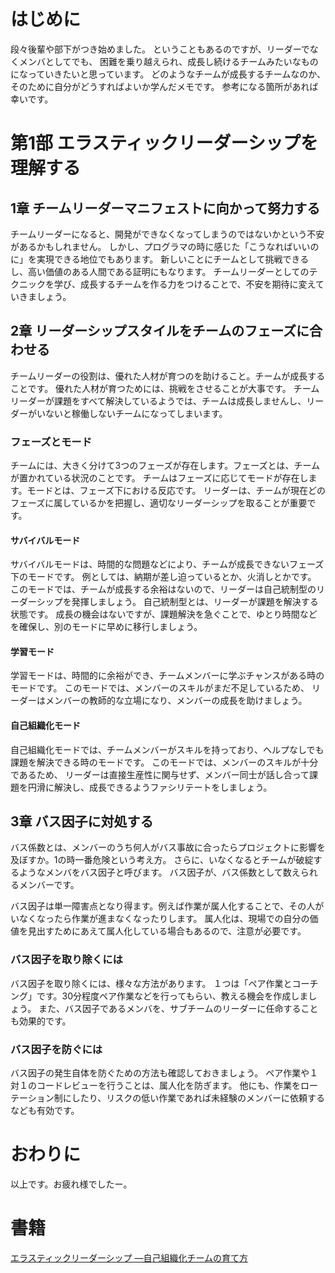 # はじめに
段々後輩や部下がつき始めました。
ということもあるのですが、リーダーでなくメンバとしてでも、
困難を乗り越えられ、成長し続けるチームみたいなものになっていきたいと思っています。
どのようなチームが成長するチームなのか、そのために自分がどうすればよいか学んだメモです。
参考になる箇所があれば幸いです。

# 第1部 エラスティックリーダーシップを理解する
## 1章 チームリーダーマニフェストに向かって努力する
チームリーダーになると、開発ができなくなってしまうのではないかという不安があるかもしれません。
しかし、プログラマの時に感じた「こうなればいいのに」を実現できる地位でもあります。
新しいことにチームとして挑戦できるし、高い価値のある人間である証明にもなります。
チームリーダーとしてのテクニックを学び、成長するチームを作る力をつけることで、不安を期待に変えていきましょう。

## 2章 リーダーシップスタイルをチームのフェーズに合わせる
チームリーダーの役割は、優れた人材が育つのを助けること。チームが成長することです。
優れた人材が育つためには、挑戦をさせることが大事です。
チームリーダーが課題をすべて解決しているようでは、チームは成長しませんし、リーダーがいないと稼働しないチームになってしまいます。

### フェーズとモード
チームには、大きく分けて3つのフェーズが存在します。フェーズとは、チームが置かれている状況のことです。
チームはフェーズに応じてモードが存在します。モードとは、フェーズ下における反応です。
リーダーは、チームが現在どのフェーズに属しているかを把握し、適切なリーダーシップを取ることが重要です。

#### サバイバルモード
サバイバルモードは、時間的な問題などにより、チームが成長できないフェーズ下のモードです。
例としては、納期が差し迫っているとか、火消しとかです。
このモードでは、チームが成長する余裕はないので、リーダーは自己統制型のリーダーシップを発揮しましょう。
自己統制型とは、リーダーが課題を解決する状態です。
成長の機会はないですが、課題解決を急ぐことで、ゆとり時間などを確保し、別のモードに早めに移行しましょう。

#### 学習モード
学習モードは、時間的に余裕ができ、チームメンバーに学ぶチャンスがある時のモードです。
このモードでは、メンバーのスキルがまだ不足しているため、
リーダーはメンバーの教師的な立場になり、メンバーの成長を助けましょう。

#### 自己組織化モード
自己組織化モードでは、チームメンバーがスキルを持っており、ヘルプなしでも課題を解決できる時のモードです。
このモードでは、メンバーのスキルが十分であるため、
リーダーは直接生産性に関与せず、メンバー同士が話し合って課題を円滑に解決し、成長できるようファシリテートをしましょう。

## 3章 バス因子に対処する
バス係数とは、メンバーのうち何人がバス事故に合ったらプロジェクトに影響を及ぼすか。1の時一番危険という考え方。
さらに、いなくなるとチームが破綻するようなメンバをバス因子と呼びます。
バス因子が、バス係数として数えられるメンバーです。

バス因子は単一障害点となり得ます。例えば作業が属人化することで、その人がいなくなったら作業が進まなくなったりします。
属人化は、現場での自分の価値を見出すためにあえて属人化している場合もあるので、注意が必要です。

### バス因子を取り除くには
バス因子を取り除くには、様々な方法があります。
１つは「ペア作業とコーチング」です。30分程度ペア作業などを行ってもらい、教える機会を作成しましょう。
また、バス因子であるメンバを、サブチームのリーダーに任命することも効果的です。

### バス因子を防ぐには
バス因子の発生自体を防ぐための方法も確認しておきましょう。
ペア作業や１対１のコードレビューを行うことは、属人化を防ぎます。
他にも、作業をローテーション制にしたり、リスクの低い作業であれば未経験のメンバーに依頼するなども有効です。


# おわりに


以上です。お疲れ様でしたー。
   
# 書籍
[エラスティックリーダーシップ ―自己組織化チームの育て方](https://www.amazon.co.jp/dp/4873118026)